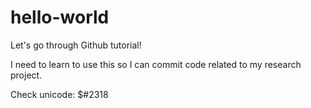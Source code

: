# hello-world
Let's go through Github tutorial!

I need to learn to use this so I can commit code related to my research project.

Check unicode: $#2318
